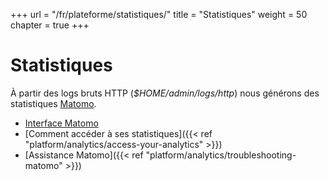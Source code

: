 +++
url = "/fr/plateforme/statistiques/"
title = "Statistiques"
weight = 50
chapter = true
+++

# Statistiques

À partir des logs bruts HTTP (_$HOME/admin/logs/http_) nous générons des statistiques [Matomo](https://fr.matomo.org/).

- [Interface Matomo](https://analytics.alwaysdata.com)
- [Comment accéder à ses statistiques]({{< ref "platform/analytics/access-your-analytics" >}})
- [Assistance Matomo]({{< ref "platform/analytics/troubleshooting-matomo" >}})
